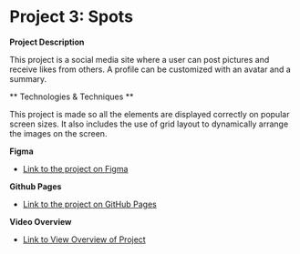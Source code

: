 # Project 3: Spots

  
**Project Description**

This project is a social media site where a user can post pictures and receive likes from others. A profile can be customized with an avatar and a summary. 


** Technologies & Techniques **

This project is made so all the elements are displayed correctly on popular screen sizes. It also includes the use of grid layout to dynamically arrange the images on the screen. 
  
**Figma**  
  
* [Link to the project on Figma](https://www.figma.com/file/BBNm2bC3lj8QQMHlnqRsga/Sprint-3-Project-%E2%80%94-Spots?type=design&node-id=2%3A60&mode=design&t=afgNFybdorZO6cQo-1)
  
**Github Pages**  

* [Link to the project on GitHub Pages](https://amberferger.github.io/se_project_spots/)

**Video Overview**

* [Link to View Overview of Project](https://drive.google.com/file/d/1BeBgXcJ67gcYCCv51p85DDcS7K56Zmpg/view?usp=sharing)

